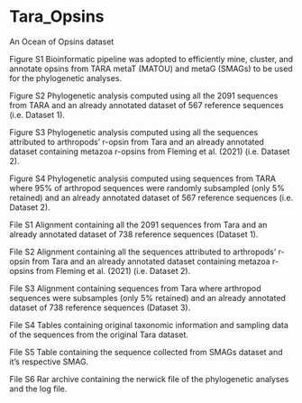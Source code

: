 # Tara_Opsins
An Ocean of Opsins dataset


Figure S1 Bioinformatic pipeline was adopted to efficiently mine, cluster, and annotate opsins from TARA metaT (MATOU) and metaG (SMAGs) to be used for the phylogenetic analyses.

Figure S2 Phylogenetic analysis computed using all the 2091 sequences from TARA and an already annotated dataset of 567 reference sequences (i.e. Dataset 1). 

Figure S3 
Phylogenetic analysis computed using all the sequences attributed to arthropods’ r-opsin from Tara and an already annotated dataset containing metazoa r-opsins from Fleming et al. (2021) (i.e. Dataset 2).


Figure S4 Phylogenetic analysis computed using sequences from TARA where 95% of arthropod sequences were randomly subsampled (only 5% retained) and an already annotated dataset of 567 reference sequences (i.e. Dataset 2).

File S1
Alignment containing all the 2091 sequences from Tara and an already annotated dataset of 738 reference sequences (Dataset 1).

File S2
Alignment containing all the sequences attributed to arthropods’ r-opsin from Tara and an already annotated dataset containing metazoa r-opsins from Fleming et al. (2021) (i.e. Dataset 2).

File S3 
Alignment containing sequences from Tara where arthropod sequences were subsamples (only 5% retained) and an already annotated dataset of 738 reference sequences (Dataset 3).

File S4
Tables containing original taxonomic information and sampling data of the sequences from the original Tara dataset.

File S5
Table containing the sequence collected from SMAGs dataset and it’s respective SMAG.

File S6
Rar archive containing the nerwick file of the phylogenetic analyses and the log file.


